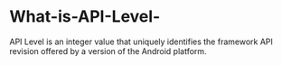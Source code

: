 # What-is-API-Level-
API Level is an integer value that uniquely identifies the framework API revision offered by a version of the Android platform.
